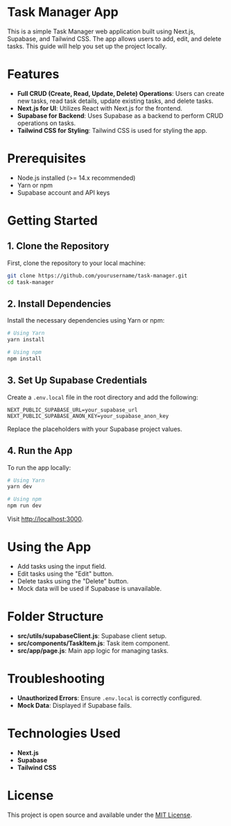 # Task Manager App

This is a simple Task Manager web application built using Next.js, Supabase, and Tailwind CSS. The app allows users to add, edit, and delete tasks. This guide will help you set up the project locally.

# Features

- **Full CRUD (Create, Read, Update, Delete) Operations**: Users can create new tasks, read task details, update existing tasks, and delete tasks.
- **Next.js for UI**: Utilizes React with Next.js for the frontend.
- **Supabase for Backend**: Uses Supabase as a backend to perform CRUD operations on tasks.
- **Tailwind CSS for Styling**: Tailwind CSS is used for styling the app.

# Prerequisites

- Node.js installed (>= 14.x recommended)
- Yarn or npm
- Supabase account and API keys

# Getting Started

## 1. Clone the Repository

First, clone the repository to your local machine:

```bash
git clone https://github.com/yourusername/task-manager.git
cd task-manager
```

## 2. Install Dependencies

Install the necessary dependencies using Yarn or npm:

```bash
# Using Yarn
yarn install

# Using npm
npm install
```

## 3. Set Up Supabase Credentials

Create a `.env.local` file in the root directory and add the following:

```env
NEXT_PUBLIC_SUPABASE_URL=your_supabase_url
NEXT_PUBLIC_SUPABASE_ANON_KEY=your_supabase_anon_key
```

Replace the placeholders with your Supabase project values.

## 4. Run the App

To run the app locally:

```bash
# Using Yarn
yarn dev

# Using npm
npm run dev
```

Visit [http://localhost:3000](http://localhost:3000).

# Using the App

* Add tasks using the input field.
* Edit tasks using the "Edit" button.
* Delete tasks using the "Delete" button.
* Mock data will be used if Supabase is unavailable.

# Folder Structure

* **src/utils/supabaseClient.js**: Supabase client setup.
* **src/components/TaskItem.js**: Task item component.
* **src/app/page.js**: Main app logic for managing tasks.

# Troubleshooting

* **Unauthorized Errors**: Ensure `.env.local` is correctly configured.
* **Mock Data**: Displayed if Supabase fails.

# Technologies Used

* **Next.js**
* **Supabase**
* **Tailwind CSS**

# License

This project is open source and available under the [MIT License](LICENSE).